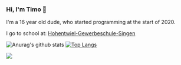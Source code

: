 ### Hi, I'm Timo 🤙

I'm a 16 year old dude, who started programming at the start of 2020.

I go to school at: [Hohentwiel-Gewerbeschule-Singen](https://hgs-singen.de)

![Anurag's github stats](https://github-readme-stats.vercel.app/api?username=codingbytimo&show_icons=true&theme=synthwave&title_color=40eb34&text_color=ffffff&icon_color=037bfc&line_height=33px&bg_color=363636) [![Top Langs](https://github-readme-stats.vercel.app/api/top-langs/?username=codingbytimo&title_color=40eb34&bg_color=363636&text_color=ffffff)](https://github.com/anuraghazra/github-readme-stats)

![](https://img.shields.io/badge/OS-Linux/Windows-informational?style=flat&logo=<LOGO_NAME>&logoColor=white&color=037bfc)
